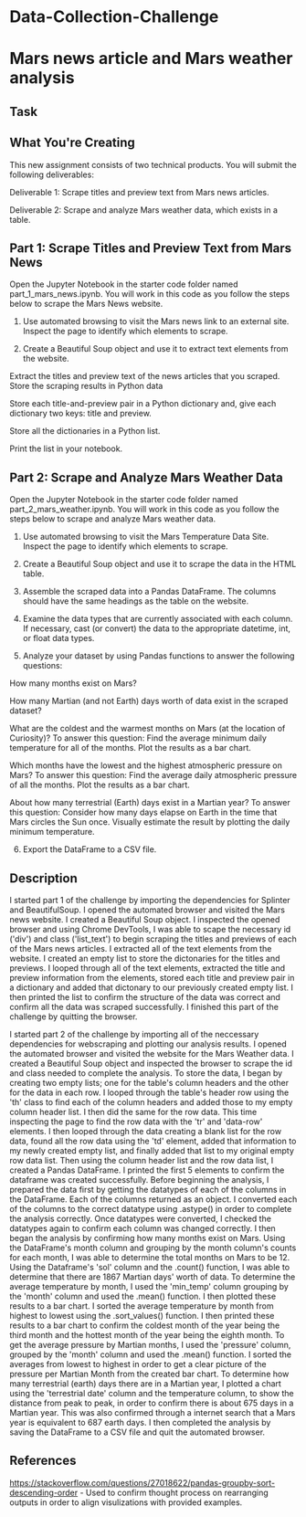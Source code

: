 # Data-Collection-Challenge

# Mars news article and Mars weather analysis

## Task

## What You're Creating

This new assignment consists of two technical products. You will submit the following deliverables:

Deliverable 1: Scrape titles and preview text from Mars news articles.

Deliverable 2: Scrape and analyze Mars weather data, which exists in a table.

## Part 1: Scrape Titles and Preview Text from Mars News

Open the Jupyter Notebook in the starter code folder named part_1_mars_news.ipynb. You will work in this code as you follow the steps below to scrape the Mars News website.

1. Use automated browsing to visit the Mars news link to an external site. Inspect the page to identify which elements to scrape.

2. Create a Beautiful Soup object and use it to extract text elements from the website.

Extract the titles and preview text of the news articles that you scraped. Store the scraping results in Python data

Store each title-and-preview pair in a Python dictionary and, give each dictionary two keys: title and preview.

Store all the dictionaries in a Python list.

Print the list in your notebook.

## Part 2: Scrape and Analyze Mars Weather Data

Open the Jupyter Notebook in the starter code folder named part_2_mars_weather.ipynb. You will work in this code as you follow the steps below to scrape and analyze Mars weather data.

1. Use automated browsing to visit the Mars Temperature Data Site. Inspect the page to identify which elements to scrape.

2. Create a Beautiful Soup object and use it to scrape the data in the HTML table.

3. Assemble the scraped data into a Pandas DataFrame. The columns should have the same headings as the table on the website. 

4. Examine the data types that are currently associated with each column. If necessary, cast (or convert) the data to the appropriate datetime, int, or float data types.

5. Analyze your dataset by using Pandas functions to answer the following questions:

How many months exist on Mars?

How many Martian (and not Earth) days worth of data exist in the scraped dataset?

What are the coldest and the warmest months on Mars (at the location of Curiosity)? To answer this question:
Find the average minimum daily temperature for all of the months.
Plot the results as a bar chart.

Which months have the lowest and the highest atmospheric pressure on Mars? To answer this question:
Find the average daily atmospheric pressure of all the months.
Plot the results as a bar chart.

About how many terrestrial (Earth) days exist in a Martian year? To answer this question:
Consider how many days elapse on Earth in the time that Mars circles the Sun once.
Visually estimate the result by plotting the daily minimum temperature.

6. Export the DataFrame to a CSV file.

## Description

I started part 1 of the challenge by importing the dependencies for Splinter and BeautifulSoup. I opened the automated browser and visited the Mars news website. I created a Beautiful Soup object. I inspected the opened browser and using Chrome DevTools, I was able to scape the necessary id ('div') and class ('list_text') to begin scraping the titles and previews of each of the Mars news articles. I extracted all of the text elements from the website. I created an empty list to store the dictonaries for the titles and previews. I looped through all of the text elements, extracted the title and preview information from the elements, stored each title and preview pair in a dictionary and added that dictonary to our previously created empty list. I then printed the list to confirm the structure of the data was correct and confirm all the data was scraped successfully. I finished this part of the challenge by quitting the browser.

I started part 2 of the challenge by importing all of the neccessary dependencies for webscraping and plotting our analysis results. I opened the automated browser and visited the website for the Mars Weather data. I created a Beautiful Soup object and inspected the browser to scrape the id and class needed to complete the analysis. To store the data, I began by creating two empty lists; one for the table's column headers and the other for the data in each row. I looped through the table's header row using the 'th' class to find each of the column headers and added those to my empty column header list. I then did the same for the row data. This time inspecting the page to find the row data with the 'tr' and 'data-row' elements. I then looped through the data creating a blank list for the row data, found all the row data using the 'td' element, added that information to my newly created empty list, and finally added that list to my original empty row data list. Then using the column header list and the row data list, I created a Pandas DataFrame. I printed the first 5 elements to confirm the dataframe was created successfully. Before beginning the analysis, I prepared the data first by getting the datatypes of each of the columns in the DataFrame. Each of the columns returned as an object. I converted each of the columns to the correct datatype using .astype() in order to complete the analysis correctly. Once datatypes were converted, I checked the datatypes again to confirm each column was changed correctly. I then began the analysis by confirming how many months exist on Mars. Using the DataFrame's month column and grouping by the month column's counts for each month, I was able to determine the total months on Mars to be 12. Using the Dataframe's 'sol' column and the .count() function, I was able to determine that there are 1867 Martian days' worth of data. To determine the average temperature by month, I used the 'min_temp' column grouping by the 'month' column and used the .mean() function. I then plotted these results to a bar chart. I sorted the average temperature by month from highest to lowest using the .sort_values() function. I then printed these results to a bar chart to confirm the coldest month of the year being the third month and the hottest month of the year being the eighth month. To get the average pressure by Martian months, I used the 'pressure' column, grouped by the 'month' column and used the .mean() function. I sorted the averages from lowest to highest in order to get a clear picture of the pressure per Martian Month from the created bar chart. To determine how many terrestrial (earth) days there are in a Martian year, I plotted a chart using the 'terrestrial date' column and the temperature column, to show the distance from peak to peak, in order to confirm there is about 675 days in a Martian year. This was also confirmed through a internet search that a Mars year is equivalent to 687 earth days. I then completed the analysis by saving the DataFrame to a CSV file and quit the automated browser.

## References

https://stackoverflow.com/questions/27018622/pandas-groupby-sort-descending-order - Used to confirm thought process on rearranging outputs in order to align visulizations with provided examples.
